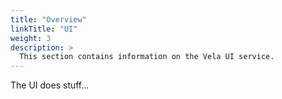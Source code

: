 ```yaml
---
title: "Overview"
linkTitle: "UI"
weight: 3
description: >
  This section contains information on the Vela UI service.
---
```


The UI does stuff...
